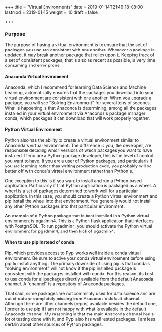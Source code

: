 +++
title = "Virtual Environments"
date = 2019-01-14T21:49:18-08:00
lastmod = 2019-01-15
weight = 10
draft = false

+++

### Purpose
The purpose of having a virtual environment is to ensure that the set of packages you use are consistent with one another.  Whenever a package is updated, it may break another package that relies upon it.  Keeping track of a set of consistent packages, that is also as recent as possible, is very time consuming and error prone.

#### Anaconda Virtual Environment
Anaconda, which I recommend for learning Data Science and Machine Learning, automatically ensures that the packages you download into your virtual environment are consistent with one another.  When you upgrade a package, you will see "Solving Environment" for several tens of seconds.  What is happening is that Anaconda is determining, among all the packages installed in your virtual environment via Anaconda's package manager conda, which packages it can download that will work properly together.

#### Python Virtual Environment
Python also has the ability to create a virtual environment similar to Anaconda's virtual environment.  The difference is you, the developer, are responsible deciding which versions of which packages you want to have installed.  If you are a Python package developer, this is the level of control you want to have. If you are a user of Python packages, and particularly if you are learning rather than writing production code, you probably will be better off with conda's virtual environment rather than Python's.

One exception to this is if you want to install and run a Python based application.  Particularly if that Python application is packaged as a wheel.  A wheel is a set of packages determined to work well for a particular application.  In this case, you should create a Python virtual environment and pip install the wheel into that environment.  You generally would not install any other Python packages into that particular environment.

An example of a Python package that is best installed in a Python virtual environment is pgadmin4.  This is a Python flask application that interfaces with PostgreSQL.  To run pgadmin4, you should activate the Python virtual environment for pgadmin4, and then kick of pgadmin4.

#### When to use pip Instead of conda

Pip, which provides access to [Pypi](https://pypi.org/) works well inside a conda virtual environment.  Be sure to active your conda virtual environment before using pip to install anything.  The primary downside of using pip is that conda's "solving environment" will not know if the pip installed package is consistent with the packages installed with conda.   For this reason, its best to use conda for all packages directly available from the default Anaconda channel.  A "channel" is a repository of Anaconda packages.

That said, some packages are not commonly used for data science and are out of date or completely missing from Anaconda's default channel.  Although there are other channels (repos) available besides the default one, I prefer to use pip if I am not happy with what is available in the default Anaconda channel.  My reasoning is that the main Anaconda channel has a lot of testing done with it, and Pypi also has well tested packages.  I am less certain about other sources of Python packages.






